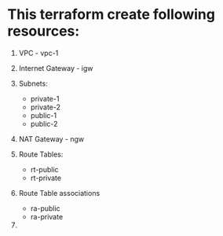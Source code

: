 # This terraform create following resources:
1. VPC - vpc-1
2. Internet Gateway - igw
3. Subnets:
	- private-1
	- private-2
	- public-1
	- public-2
4. NAT Gateway - ngw
5. Route Tables:
	- rt-public
	- rt-private

6. Route Table associations
	- ra-public
	- ra-private

7. 





